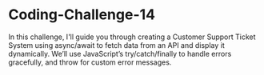 # Coding-Challenge-14
In this challenge, I'll guide you through creating a Customer Support Ticket System using async/await to fetch data from an API and display it dynamically. We’ll use JavaScript’s try/catch/finally to handle errors gracefully, and throw for custom error messages.
